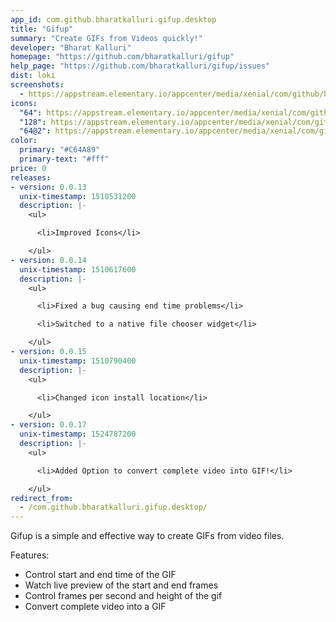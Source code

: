 ```yaml
---
app_id: com.github.bharatkalluri.gifup.desktop
title: "Gifup"
summary: "Create GIFs from Videos quickly!"
developer: "Bharat Kalluri"
homepage: "https://github.com/bharatkalluri/gifup"
help_page: "https://github.com/bharatkalluri/gifup/issues"
dist: loki
screenshots:
  - https://appstream.elementary.io/appcenter/media/xenial/com/github/bharatkalluri.gifup.desktop/1C1200AD4D146EE398F87087FA56828E/screenshots/image-1_orig.png
icons:
  "64": https://appstream.elementary.io/appcenter/media/xenial/com/github/bharatkalluri.gifup.desktop/1C1200AD4D146EE398F87087FA56828E/icons/64x64/com.github.bharatkalluri.gifup_com.github.bharatkalluri.gifup.png
  "128": https://appstream.elementary.io/appcenter/media/xenial/com/github/bharatkalluri.gifup.desktop/1C1200AD4D146EE398F87087FA56828E/icons/128x128/com.github.bharatkalluri.gifup_com.github.bharatkalluri.gifup.png
  "64@2": https://appstream.elementary.io/appcenter/media/xenial/com/github/bharatkalluri.gifup.desktop/1C1200AD4D146EE398F87087FA56828E/icons/64x64@2/com.github.bharatkalluri.gifup_com.github.bharatkalluri.gifup.png
color:
  primary: "#C64A89"
  primary-text: "#fff"
price: 0
releases:
- version: 0.0.13
  unix-timestamp: 1510531200
  description: |-
    <ul>

      <li>Improved Icons</li>

    </ul>
- version: 0.0.14
  unix-timestamp: 1510617600
  description: |-
    <ul>

      <li>Fixed a bug causing end time problems</li>

      <li>Switched to a native file chooser widget</li>

    </ul>
- version: 0.0.15
  unix-timestamp: 1510790400
  description: |-
    <ul>

      <li>Changed icon install location</li>

    </ul>
- version: 0.0.17
  unix-timestamp: 1524787200
  description: |-
    <ul>

      <li>Added Option to convert complete video into GIF!</li>

    </ul>
redirect_from:
  - /com.github.bharatkalluri.gifup.desktop/
---
```


<p>Gifup is a simple and effective way to create GIFs from video files.</p>
<p>Features:</p>
<ul>
  <li>Control start and end time of the GIF</li>
  <li>Watch live preview of the start and end frames</li>
  <li>Control frames per second and height of the gif</li>
  <li>Convert complete video into a GIF</li>
</ul>